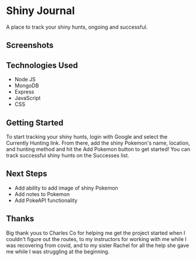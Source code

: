 # Shiny Journal

A place to track your shiny hunts, ongoing and successful.

## Screenshots

## Technologies Used
* Node JS
* MongoDB
* Express
* JavaScript
* CSS

## Getting Started
To start tracking your shiny hunts, login with Google and select the Currently Hunting link. From there, add the shiny Pokemon's name, location, and hunting method and hit the Add Pokemon button to get started! You can track successful shiny hunts on the Successes list.

## Next Steps
* Add ability to add image of shiny Pokemon
* Add notes to Pokemon
* Add PokeAPI functionality

## Thanks 

Big thank yous to Charles Co for helping me get the project started when I couldn't figure out the routes, to my instructors for working with me while I was recovering from covid, and to my sister Rachel for all the help she gave me while I was struggling at the beginning.